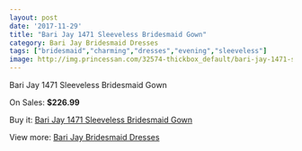 ```yaml
---
layout: post
date: '2017-11-29'
title: "Bari Jay 1471 Sleeveless Bridesmaid Gown"
category: Bari Jay Bridesmaid Dresses
tags: ["bridesmaid","charming","dresses","evening","sleeveless"]
image: http://img.princessan.com/32574-thickbox_default/bari-jay-1471-sleeveless-bridesmaid-gown.jpg
---
```

Bari Jay 1471 Sleeveless Bridesmaid Gown

On Sales: **$226.99**
<a href="https://www.princessan.com/en/14936-bari-jay-1471-sleeveless-bridesmaid-gown.html"><amp-img layout="responsive" width="600" height="600" src="//img.princessan.com/32574-thickbox_default/bari-jay-1471-sleeveless-bridesmaid-gown.jpg" alt="Bari Jay 1471 Sleeveless Bridesmaid Gown 0" /></a>
<a href="https://www.princessan.com/en/14936-bari-jay-1471-sleeveless-bridesmaid-gown.html"><amp-img layout="responsive" width="600" height="600" src="//img.princessan.com/32575-thickbox_default/bari-jay-1471-sleeveless-bridesmaid-gown.jpg" alt="Bari Jay 1471 Sleeveless Bridesmaid Gown 1" /></a>

Buy it: [Bari Jay 1471 Sleeveless Bridesmaid Gown](https://www.princessan.com/en/14936-bari-jay-1471-sleeveless-bridesmaid-gown.html "Bari Jay 1471 Sleeveless Bridesmaid Gown")

View more: [Bari Jay Bridesmaid Dresses](https://www.princessan.com/en/109- "Bari Jay Bridesmaid Dresses")